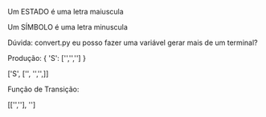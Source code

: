 Um ESTADO é uma letra maiuscula

Um SÍMBOLO é uma letra minuscula


Dúvida:
convert.py eu posso fazer uma variável gerar mais de um terminal?


Produção:
{ 'S': ['','',''] }

['S', ['', '','',]]

Função de Transição:

[['',''], '']